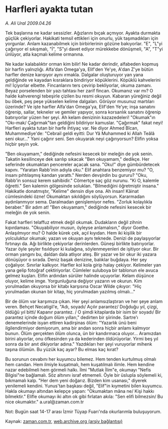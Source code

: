 # Harfleri ayakta tutan

*A. Ali Ural 2009.04.26*

<tr><td class="metin" colspan="2" style="padding-top: 20px; padding-left: 5px; padding-right: 10px;">Tek başlarına ne kadar sessizler. Ağızlarını bıçak açmıyor. Ayakta durmakta güçlük çekiyorlar. Hakikati temsil ettikleri için onurlu, yük taşımadıkları için yorgunlar. Anlam kazanabilmek için birbirlerinin gözüne bakıyorlar. "E", "L"yi çağırıyor el sıkışmalı, "İ", "S"yi davet ediyor mürekkebe dönüşmeli,  "A", "T"yi ünlüyor, atla kaçmalı kelime ormanına.</td></tr><tr><td class="metin" colspan="2" style="padding-top: 20px; padding-left: 5px; padding-right: 10px;"><p>Ne kadar kalabalıktır orman kim bilir! Ne kadar derindir, alfabeden kopmuş bir harfin yalnızlığı. Alfa'dan Omega'ya, Elif'den Ye'ye, A'dan Z'ye bütün harfler denize karışıyor aynı ırmakla. Dalgalar oluşturuyor yan yana geldiğinde ve kayadan kısraklara bindiriyor köpüklerini. Köpüklü kahvelerini mi! İçiyorlar elbette. Fincanlarını ters çevirip bekliyorlar, okuma zamanı. Beyaz porselenden bir yazı tahtası her zarif fincan. Okumanız var mı? O halde kahverengi tebeşirle çizilen bu resmi okuyun. Kabaran yüreğiniz değil bu öbek, peş peşe yükselen kelime dalgaları. Görüyor musunuz martıları üzerinde? Ve işte harfler Alfa'dan Omega'ya, Elif'den Ye'ye; inşa sanatını öğrenip, sallar, tekneler ve gemiler yapıyor, sonra korsanlık sanatını öğrenip batırıyorlar yüzen her şeyi. Ah kelam denizinin kazazedeleri! "Okumak"ın "Okı-mak/ Çağırmak"tan geldiğini bildiriyor kamuslar. "Çağırmak" fakat neyi! Harfleri ayakta tutan bir harfe ihtiyaç var. Ne diyor Ahmed Bîcan, Muhammediye'de: "Cebrail geldi eyitti: Dur Yâ Muhammed ki Allah Teâlâ seni okur..." Yani çağırır seni. Sen okuyarak neyi çağırıyorsun? Elifin yoksa hiçbir şeyin yok.
<p>"Ben okuyamam," dediğinde nefesini kesecek bir meleğin de yok senin. Takatin kesilinceye dek sarılıp sıkacak "Ben okuyamam," dedikçe. Her seferinde okumaktan pencereler açacak sana. "Oku!" diye gümbürdetecek kapını. "Yaratan Rabb'inin adıyla oku." Elif anahtara benzemiyor mu? "O, insanı pıhtılaşmış kandan yarattı." Nerden devşirdin bu gururu? "Oku, Rabb'in sonsuz kerem sahibidir." Cömertçe saç göz nurunu. "Ki O, kalemle öğretti." Sen kalemin gölgesinde soluklan. "Bilmediğini öğretmiştir insana." Hakikatle donatmıştır, "Kelime" densin diye ona. Ah insan! Kâinat cümlesindeki özne! Okumaktan sıkıldığını söylüyorsun. Kararmadan aydınlanmıyor sema. Daralmadan genişlemiyor nefes. "Zorluk kolaylıkla beraber." Bir adım at! "Ben okuyamam," dediğinde nefesini kesecek bir meleğin de yok senin.
<p>Fakat harfleri telaffuz etmek değil okumak. Dudakların değil zihnin kıpırdaması. "Okuyabiliyor musun, öyleyse anlamalısın," diyor Goethe. Anlaşılmıyor mu? O halde kürek çek, açıl kıyıdan. Hem iki kişilik bir yolculuktur okumak; yazan ve okuyan aynı teknede. Denizi de paylaşıyorlar fırtınayı da. Ağı birlikte çekiyorlar derinlerden. Güneşi birlikte batırıyorlar. Yazar öyle şeyler fısıldıyor ki kulağına, söylenmeyenleri de işitiyor okur. Bir orman yangını bu, daldan dala atlıyor ateş. Bir yazar ve bir okur iki yazara dönüşüyor o sırada. Deniz başak denizine, balıklar buğdaya. Her şey çoğalıyor. Sınırlar kalkıyor. Harfler kol kola girip halay çekiyor. Kelimeler yan yana gelip fotoğraf çektiriyorlar. Cümleler suluboya bir tablonun ele avuca gelmez kuşları. Elifin ardından sürüler halinde uçuyorlar. Kelam düşünce oluyor, kelime imge. Yorgunluğuna değiyor yazarın ve okurun. Kim yorulmadan okuyorsa bir kitabı karşısına Oscar Wilde çıkıyor: "Hiç yorulmadan okunan bir kitap, hiç yorulmadan yazılmış olmalı..."
<p>Bir de ölüm var karşımıza çıkan. Her şeyi anlamsızlaştıran ve her şeye anlam veren. Behçet Necatigil'e, "Adı, soyadı/ Açılır parantez/ Doğduğu yıl, çizgi, öldüğü yıl bitti/ Kapanır parantez. / O şimdi kitaplarda bir isim bir soyadı/ Bir parantez içinde doğum ölüm yılları," dedirten bir şiirinde. Sartre'ı denemelerinde isyan ettiren kadirşinas ölüm: "Yazarlık ünü beni ilgilendirmiyor demiyorum, ama bir andan sonra hiçbir anlamı kalmıyor bunun. Ölüm gerçekten ölüm olunca, ün bir kandırmaca oluyor... Aramızdan birini alıyorlar, onu öfkesinden ya da kederinden öldürüyorlar. Yirmi beş yıl sonra da bir anıt dikiyorlar adına." Yazdıkları her şeyi vuruyorlar mihenk taşına ölümün. Bu yüzük kaç ayar? Bu elmas kaç kırat?
<p>Bu sorunun cevabını her kuyumcu bilemez. Hem tenden kurtulmuş olmalı hem candan. Hem ilmiyle kuşatmalı, hem kuşatılmalı ilimle. Hem kendine nazar edebilmeli hem görmeli halkı. İlmi "Mutlak İlim"e, okumayı "Nefis Bilgisi"ne bağlamalı. Söz altınını israf etmemeli. Öyle bir üslupla söylemeli ki, bıkmamalı kalp. "Her dem yeni doğarız. Bizden kim usanası," diyerek yenilemeli kendini. Yunus'tan başkası değil, "Elif"in kıymetini bilen kuyumcu. Hakla okumayı altından kelepçe yapan: "Okumaktan mâna ne/ Kişi hakkı bilmektir." Elifle okumayı iki altın ok gibi fırlatan akıla: "Sen elifi bilmezsin/ Bu nice okumaktır." a.ural@zaman.com.tr
<p>Not: Bugün saat 14-17 arası İzmir Tüyap Fuarı'nda okurlarımla buluşuyorum.<br/></p></p></p></p></p></p></td></tr>

Kaynak: [zaman.com.tr](http://zaman.com.tr/yazar.do?yazino=841534), [web.archive.org (arşiv bağlantısı)](http://web.archive.org/web/20090514051701/http://www.zaman.com.tr:80/yazar.do?yazino=841534)
